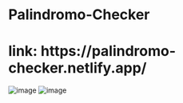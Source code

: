 # Palindromo-Checker

<h1>link: https://palindromo-checker.netlify.app/</h1>

![image](https://github.com/Misael00103/Palindromo-Checker/assets/68718644/da6af4b3-d366-435a-89e6-909eb6aee109)
![image](https://github.com/Misael00103/Palindromo-Checker/assets/68718644/5c4afdab-70f1-4f59-ace9-e0693146603b)


